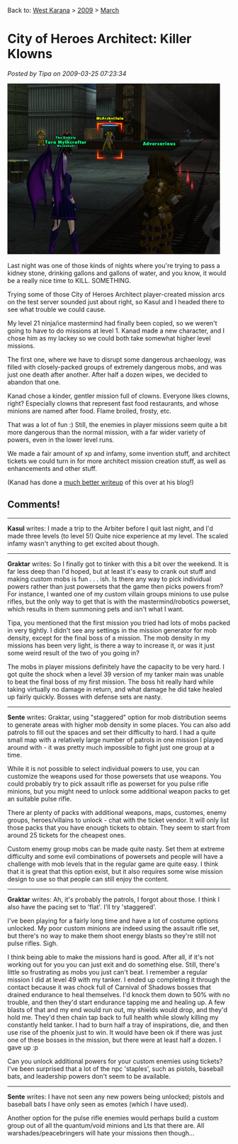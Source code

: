 Back to: [West Karana](/posts/westkarana.md) > [2009](/posts/2009/westkarana.md) > [March](./westkarana.md)
# City of Heroes Architect: Killer Klowns

*Posted by Tipa on 2009-03-25 07:23:34*

![cityofheroes-2009-03-24-22-57-35-03](../../../uploads/2009/03/cityofheroes-2009-03-24-22-57-35-03.jpg "cityofheroes-2009-03-24-22-57-35-03")

Last night was one of those kinds of nights where you're trying to pass a kidney stone, drinking gallons and gallons of water, and you know, it would be a really nice time to KILL. SOMETHING.

Trying some of those City of Heroes Architect player-created mission arcs on the test server sounded just about right, so Kasul and I headed there to see what trouble we could cause.

My level 21 ninja/ice mastermind had finally been copied, so we weren't going to have to do missions at level 1. Kanad made a new character, and I chose him as my lackey so we could both take somewhat higher level missions.

The first one, where we have to disrupt some dangerous archaeology, was filled with closely-packed groups of extremely dangerous mobs, and was just one death after another. After half a dozen wipes, we decided to abandon that one.

Kanad chose a kinder, gentler mission full of clowns. Everyone likes clowns, right? Especially clowns that represent fast food restaurants, and whose minions are named after food. Flame broiled, frosty, etc.

That was a lot of fun :) Still, the enemies in player missions seem quite a bit more dangerous than the normal mission, with a far wider variety of powers, even in the lower level runs.

We made a fair amount of xp and infamy, some invention stuff, and architect tickets we could turn in for more architect mission creation stuff, as well as enhancements and other stuff.

(Kanad has done a [much better writeup](http://shatteredblog.wordpress.com/2009/03/24/architecture/) of this over at his blog!)

## Comments!

---

**Kasul** writes: I made a trip to the Arbiter before I quit last night, and I'd made three levels (to level 5!) Quite nice experience at my level. The scaled infamy wasn't anything to get excited about though.

---

**Graktar** writes: So I finally got to tinker with this a bit over the weekend. It is far less deep than I'd hoped, but at least it's easy to crank out stuff and making custom mobs is fun . . . ish. Is there any way to pick individual powers rather than just powersets that the game then picks powers from? For instance, I wanted one of my custom villain groups minions to use pulse rifles, but the only way to get that is with the mastermind/robotics powerset, which results in them summoning pets and isn't what I want.

Tipa, you mentioned that the first mission you tried had lots of mobs packed in very tightly. I didn't see any settings in the mission generator for mob density, except for the final boss of a mission. The mob density in my missions has been very light, is there a way to increase it, or was it just some weird result of the two of you going in?

The mobs in player missions definitely have the capacity to be very hard. I got quite the shock when a level 39 version of my tanker main was unable to beat the final boss of my first mission. The boss hit really hard while taking virtually no damage in return, and what damage he did take healed up fairly quickly. Bosses with defense sets are nasty.

---

**Sente** writes: Graktar, using "staggered" option for mob distribution seems to generate areas with higher mob density in some places. You can also add patrols to fill out the spaces and set their difficulty to hard. I had a quite small map with a relatively large number of patrols in one mission I played around with - it was pretty much impossible to fight just one group at a time.

While it is not possible to select individual powers to use, you can customize the weapons used for those powersets that use weapons. You could probably try to pick assault rifle as powerset for you pulse rifle minions, but you might need to unlock some additional weapon packs to get an suitable pulse rifle.

There ar plenty of packs with additional weapons, maps, customes, enemy groups, heroes/villains to unlock - chat with the ticket vendor. It will only list those packs that you have enough tickets to obtain. They seem to start from around 25 tickets for the cheapest ones.

Custom enemy group mobs can be made quite nasty. Set them at extreme difficulty and some evil combinations of powersets and people will have a challenge with mob levels that in the regular game are quite easy. I think that it is great that this option exist, but it also requires some wise mission design to use so that people can still enjoy the content.

---

**Graktar** writes: Ah, it's probably the patrols, I forgot about those. I think I also have the pacing set to 'flat'. I'll try 'staggered'.

I've been playing for a fairly long time and have a lot of costume options unlocked. My poor custom minions are indeed using the assault rifle set, but there's no way to make them shoot energy blasts so they're still not pulse rifles. Sigh.

I think being able to make the missions hard is good. After all, if it's not working out for you you can just exit and do something else. Still, there's little so frustrating as mobs you just can't beat. I remember a regular mission I did at level 49 with my tanker. I ended up completing it through the contact because it was chock full of Carnival of Shadows bosses that drained endurance to heal themselves. I'd knock them down to 50% with no trouble, and then they'd start endurance tapping me and healing up. A few blasts of that and my end would run out, my shields would drop, and they'd hold me. They'd then chain tap back to full health while slowly killing my constantly held tanker. I had to burn half a tray of inspirations, die, and then use rise of the phoenix just to win. It would have been ok if there was just one of these bosses in the mission, but there were at least half a dozen. I gave up :p

Can you unlock additional powers for your custom enemies using tickets? I've been surprised that a lot of the npc 'staples', such as pistols, baseball bats, and leadership powers don't seem to be available.

---

**Sente** writes: I have not seen any new powers being unlocked; pistols and baseball bats I have only seen as emotes (which I have used).

Another option for the pulse rifle enemies would perhaps build a custom group out of all the quantum/void minions and Lts that there are. All warshades/peacebringers will hate your missions then though...

